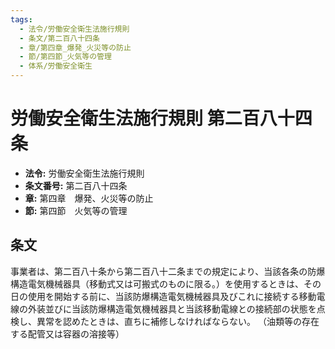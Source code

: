 ```yaml
---
tags:
  - 法令/労働安全衛生法施行規則
  - 条文/第二百八十四条
  - 章/第四章_爆発_火災等の防止
  - 節/第四節_火気等の管理
  - 体系/労働安全衛生
---
```

# 労働安全衛生法施行規則 第二百八十四条

- **法令:** 労働安全衛生法施行規則
- **条文番号:** 第二百八十四条
- **章:** 第四章　爆発、火災等の防止
- **節:** 第四節　火気等の管理

## 条文
事業者は、第二百八十条から第二百八十二条までの規定により、当該各条の防爆構造電気機械器具（移動式又は可搬式のものに限る。）を使用するときは、その日の使用を開始する前に、当該防爆構造電気機械器具及びこれに接続する移動電線の外装並びに当該防爆構造電気機械器具と当該移動電線との接続部の状態を点検し、異常を認めたときは、直ちに補修しなければならない。
（油類等の存在する配管又は容器の溶接等）


